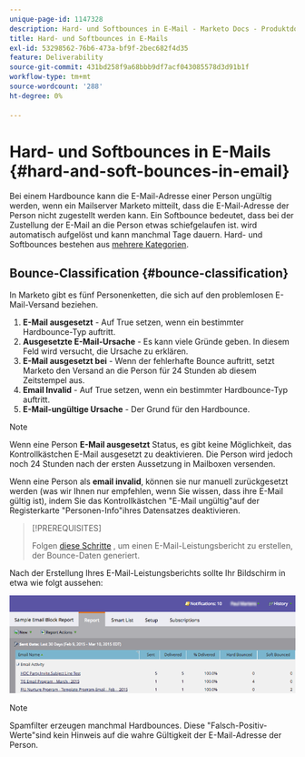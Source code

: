 ```yaml
---
unique-page-id: 1147328
description: Hard- und Softbounces in E-Mail - Marketo Docs - Produktdokumentation
title: Hard- und Softbounces in E-Mails
exl-id: 53298562-76b6-473a-bf9f-2bec682f4d35
feature: Deliverability
source-git-commit: 431bd258f9a68bbb9df7acf043085578d3d91b1f
workflow-type: tm+mt
source-wordcount: '288'
ht-degree: 0%

---
```


# Hard- und Softbounces in E-Mails {#hard-and-soft-bounces-in-email}

Bei einem Hardbounce kann die E-Mail-Adresse einer Person ungültig werden, wenn ein Mailserver Marketo mitteilt, dass die E-Mail-Adresse der Person nicht zugestellt werden kann. Ein Softbounce bedeutet, dass bei der Zustellung der E-Mail an die Person etwas schiefgelaufen ist. wird automatisch aufgelöst und kann manchmal Tage dauern. Hard- und Softbounces bestehen aus [mehrere Kategorien](https://nation.marketo.com/t5/Knowledgebase/Maintaining-a-Directory-of-Leads-Bouncing-Emails/ta-p/300838).

## Bounce-Classification {#bounce-classification}

In Marketo gibt es fünf Personenketten, die sich auf den problemlosen E-Mail-Versand beziehen.

1. **E-Mail ausgesetzt** - Auf True setzen, wenn ein bestimmter Hardbounce-Typ auftritt.
1. **Ausgesetzte E-Mail-Ursache** - Es kann viele Gründe geben. In diesem Feld wird versucht, die Ursache zu erklären.
1. **E-Mail ausgesetzt bei** - Wenn der fehlerhafte Bounce auftritt, setzt Marketo den Versand an die Person für 24 Stunden ab diesem Zeitstempel aus.
1. **Email Invalid** - Auf True setzen, wenn ein bestimmter Hardbounce-Typ auftritt.
1. **E-Mail-ungültige Ursache** - Der Grund für den Hardbounce.

>[!NOTE]
>
>Wenn eine Person **E-Mail ausgesetzt** Status, es gibt keine Möglichkeit, das Kontrollkästchen E-Mail ausgesetzt zu deaktivieren. Die Person wird jedoch noch 24 Stunden nach der ersten Aussetzung in Mailboxen versenden.
>
>Wenn eine Person als **email invalid**, können sie nur manuell zurückgesetzt werden (was wir Ihnen nur empfehlen, wenn Sie wissen, dass ihre E-Mail gültig ist), indem Sie das Kontrollkästchen &quot;E-Mail ungültig&quot;auf der Registerkarte &quot;Personen-Info&quot;ihres Datensatzes deaktivieren.

>[!PREREQUISITES]
>
>Folgen [diese Schritte](/help/marketo/product-docs/email-marketing/email-programs/email-program-data/email-performance-report.md) , um einen E-Mail-Leistungsbericht zu erstellen, der Bounce-Daten generiert.

Nach der Erstellung Ihres E-Mail-Leistungsberichts sollte Ihr Bildschirm in etwa wie folgt aussehen:

![](assets/soft-hard-bounce.png)

>[!NOTE]
>
>Spamfilter erzeugen manchmal Hardbounces. Diese &quot;Falsch-Positiv-Werte&quot;sind kein Hinweis auf die wahre Gültigkeit der E-Mail-Adresse der Person.
